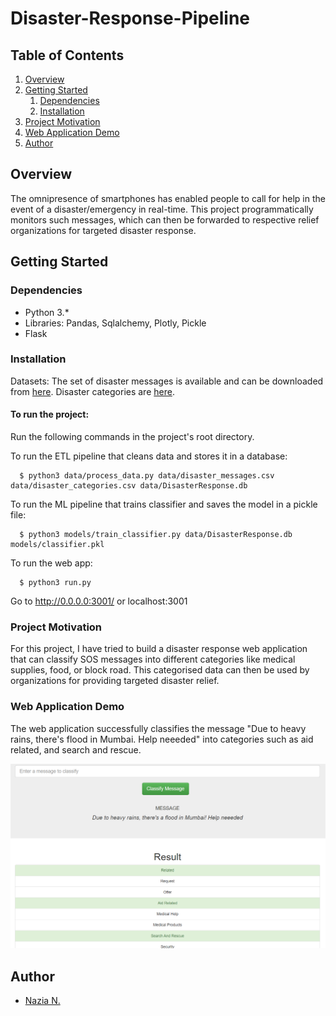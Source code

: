 # Disaster-Response-Pipeline

## Table of Contents

1. [Overview](#overview)
2. [Getting Started](#getting-started)
    1. [Dependencies](#dependencies)
    2. [Installation](#installation)
3. [Project Motivation](#project-motivation)
4. [Web Application Demo](#demo)
3. [Author](#author)

## Overview <a name="overview"></a>
The omnipresence of smartphones has enabled people to call for help in the event of a disaster/emergency in real-time. This project programmatically monitors such messages, which can then be forwarded to respective relief organizations for targeted disaster response.

## Getting Started <a name="getting-started"></a>

### Dependencies <a name="dependencies"></a>
* Python 3.*
* Libraries: Pandas, Sqlalchemy, Plotly, Pickle
* Flask

### Installation <a name="installation"></a>

Datasets: The set of disaster messages is available and can be downloaded from [here](https://github.com/nazianafis/Disaster-Response-Pipeline/blob/main/data/disaster_messages.csv). Disaster categories are [here](https://github.com/nazianafis/Disaster-Response-Pipeline/blob/main/data/disaster_categories.csv).

#### To run the project:

Run the following commands in the project's root directory.

To run the ETL pipeline that cleans data and stores it in a database:
```
  $ python3 data/process_data.py data/disaster_messages.csv data/disaster_categories.csv data/DisasterResponse.db
```
To run the ML pipeline that trains classifier and saves the model in a pickle file:
```
  $ python3 models/train_classifier.py data/DisasterResponse.db models/classifier.pkl
```
To run the web app:
```
  $ python3 run.py
```
Go to http://0.0.0.0:3001/ or localhost:3001

### Project Motivation <a name="project-motivation"></a>

For this project, I have tried to build a disaster response web application that can classify SOS messages into different categories like medical supplies, food, or block road. This categorised data can then be used by organizations for providing targeted disaster relief.

### Web Application Demo <a name="demo"></a>

The web application successfully classifies the message "Due to heavy rains, there's flood in Mumbai. Help neeeded" into categories such as aid related, and search and rescue.
 
![demo-image](https://github.com/nazianafis/Disaster-Response-Pipeline/blob/main/webapp-demo.PNG)

## Author <a name="author"></a>
* [Nazia N.](https://github.com/nazianafis)
